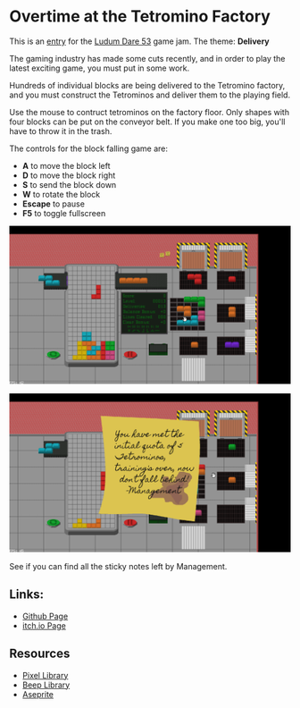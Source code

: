 # Overtime at the Tetromino Factory

This is an [entry](https://ldj.am/$343105) for the [Ludum Dare 53](https://ldjam.com/) game jam. The theme: **Delivery**

The gaming industry has made some cuts recently, and in order to play the latest exciting game, you must put in some work.

Hundreds of individual blocks are being delivered to the Tetromino factory, and you must construct the Tetrominos and deliver them to the playing field.

Use the mouse to contruct tetrominos on the factory floor. Only shapes with four blocks can be put on the conveyor belt. If you make one too big, you'll have to throw it in the trash.

The controls for the block falling game are:

* **A** to move the block left
* **D** to move the block right
* **S** to send the block down
* **W** to rotate the block
* **Escape** to pause
* **F5** to toggle fullscreen

![You're playing the game!](Screenshot2.png)

![You've assembled 5 Tetrominos!](Screenshot1.png)

See if you can find all the sticky notes left by Management.

## Links:

* [Github Page](https://github.com/timsims1717/ludum-dare-53)
* [itch.io Page](https://thetimsims.itch.io/overtime-at-the-tetromino-factory)

## Resources

* [Pixel Library](https://github.com/faiface/pixel)
* [Beep Library](https://github.com/faiface/beep)
* [Aseprite](https://aseprite.itch.io/)
